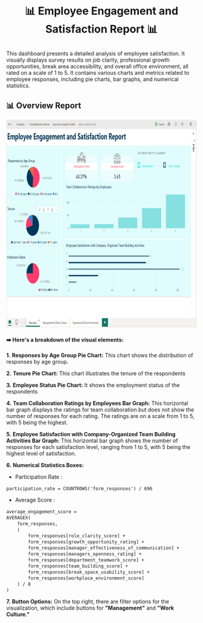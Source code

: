 
# <p align="center" style="margin-top: 0px;">📊 Employee Engagement and Satisfaction Report 📊

This dashboard presents a detailed analysis of employee satisfaction. It visually displays survey results on job clarity, professional growth opportunities, break area accessibility, and overall office environment, all rated on a scale of 1 to 5.
It contains various charts and metrics related to employee responses, including pie charts, bar graphs, and numerical statistics.


## 📊 Overview Report 

<p align="center" style="margin-bottom: 0px !important;">
<img src="https://github.com/erisaxhelilaj/Power_BI_Reports/blob/master/Employee%20Engagement%20and%20Satisfaction%20Report/DataSets/Overview.PNG" width="900" height="550">



#### :arrow_right: Here's a breakdown of the visual elements:

**1.** **Responses by Age Group Pie Chart:** This chart shows the distribution of responses by age group. </p>
**2.** **Tenure Pie Chart:** This chart illustrates the tenure of the respondents </p>
**3.** **Employee Status Pie Chart:** It shows the employment status of the respondents </p>
**4.** **Team Collaboration Ratings by Employees Bar Graph:** This horizontal bar graph displays the ratings for team collaboration but does not show the number of responses for each rating. 
 The ratings are on a scale from 1 to 5, with 5 being the highest.  </p>
**5.** **Employee Satisfaction with Company-Organized Team Building Activities Bar Graph:** This horizontal bar graph shows the number of responses for each satisfaction level, ranging from 1 to 5, with 5 being the highest level of satisfaction.  </p>
**6.** **Numerical Statistics Boxes:**  </p>
  - Participation Rate :
  
```
participation_rate = COUNTROWS('form_responses') / 696

```

  - Average Score :
```
average_engagement_score = 
AVERAGEX(
    form_responses,
    (
        form_responses[role_clarity_score] +
        form_responses[growth_opportunity_rating] +
        form_responses[manager_effectiveness_of_communication] +
        form_responses[managers_openness_rating] +
        form_responses[department_teamwork_score] +
        form_responses[team_building_score] +
        form_responses[break_space_usability_score] +
        form_responses[workplace_environment_score]
    ) / 8
)
```

**7.** **Button Options:** On the top right, there are filter options for the visualization, which include buttons for **"Management"** and **"Work Culture."**













